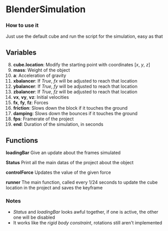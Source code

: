 
# BlenderSimulation
### How to use it
Just use the default cube and run the script for the simulation, easy as that

## Variables
8. **cube.location**: Modify the starting point with coordinates [*x*, *y*, *z*]
9. **mass**: Weight of the object
10. **a**: Acceleration of gravity 
15. **xbalancer**: If *True*, *fx* will be adjusted to reach that location
16. **ybalancer**: If *True*, *fy* will be adjusted to reach that location
17. **zbalancer**: If *True*, *fz* will be adjusted to reach that location
21.  **vx**, **vy**, **vz**: Initial velocities
25. **fx**, **fy**, **fz**: Forces 
36. **friction**: Slows down the block if it touches the ground
37. **damping**: Slows down the bounces if it touches the ground
36. **fps**: Framerate of the project
36. **end**: Duration of the simulation, in seconds

## Functions
**loadingBar**
Give an update about the frames simulated

**Status**
Print all the main datas of the project about the object

**controlForce**
Updates the value of the given force

**runner**
The main function, called every 1/24 seconds to update the cube location in the project and saves the keyframe

### Notes
* *Status* and *loadingBar* looks awful together, if one is active, the other one will be disabled
* It works like the *rigid body constraint*, rotations still aren't implemented
